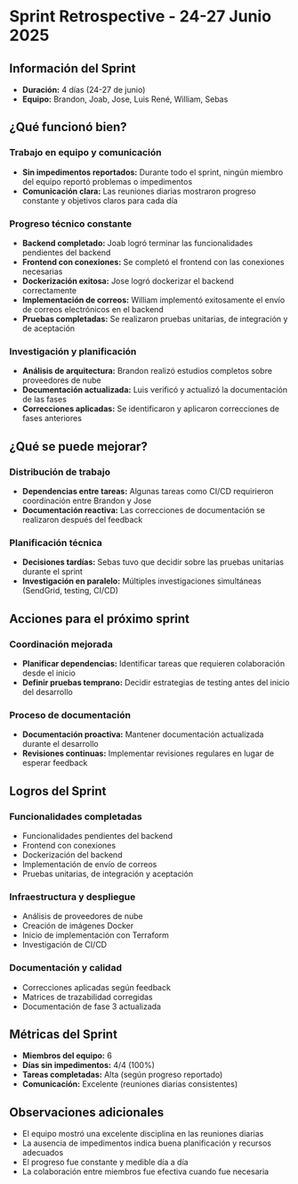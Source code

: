 # Sprint Retrospective - 24-27 Junio 2025

## Información del Sprint
- **Duración:** 4 días (24-27 de junio)
- **Equipo:** Brandon, Joab, Jose, Luis René, William, Sebas

## ¿Qué funcionó bien?

### Trabajo en equipo y comunicación
- **Sin impedimentos reportados:** Durante todo el sprint, ningún miembro del equipo reportó problemas o impedimentos
- **Comunicación clara:** Las reuniones diarias mostraron progreso constante y objetivos claros para cada día

### Progreso técnico constante
- **Backend completado:** Joab logró terminar las funcionalidades pendientes del backend
- **Frontend con conexiones:** Se completó el frontend con las conexiones necesarias
- **Dockerización exitosa:** Jose logró dockerizar el backend correctamente
- **Implementación de correos:** William implementó exitosamente el envío de correos electrónicos en el backend
- **Pruebas completadas:** Se realizaron pruebas unitarias, de integración y de aceptación

### Investigación y planificación
- **Análisis de arquitectura:** Brandon realizó estudios completos sobre proveedores de nube
- **Documentación actualizada:** Luis verificó y actualizó la documentación de las fases
- **Correcciones aplicadas:** Se identificaron y aplicaron correcciones de fases anteriores

## ¿Qué se puede mejorar?

### Distribución de trabajo
- **Dependencias entre tareas:** Algunas tareas como CI/CD requirieron coordinación entre Brandon y Jose
- **Documentación reactiva:** Las correcciones de documentación se realizaron después del feedback

### Planificación técnica
- **Decisiones tardías:** Sebas tuvo que decidir sobre las pruebas unitarias durante el sprint
- **Investigación en paralelo:** Múltiples investigaciones simultáneas (SendGrid, testing, CI/CD)

## Acciones para el próximo sprint

### Coordinación mejorada
- **Planificar dependencias:** Identificar tareas que requieren colaboración desde el inicio
- **Definir pruebas temprano:** Decidir estrategias de testing antes del inicio del desarrollo

### Proceso de documentación
- **Documentación proactiva:** Mantener documentación actualizada durante el desarrollo
- **Revisiones continuas:** Implementar revisiones regulares en lugar de esperar feedback

## Logros del Sprint

### Funcionalidades completadas
- Funcionalidades pendientes del backend
- Frontend con conexiones
- Dockerización del backend
- Implementación de envío de correos
- Pruebas unitarias, de integración y aceptación

### Infraestructura y despliegue
- Análisis de proveedores de nube
- Creación de imágenes Docker
- Inicio de implementación con Terraform
- Investigación de CI/CD

### Documentación y calidad
- Correcciones aplicadas según feedback
- Matrices de trazabilidad corregidas
- Documentación de fase 3 actualizada

## Métricas del Sprint

- **Miembros del equipo:** 6
- **Días sin impedimentos:** 4/4 (100%)
- **Tareas completadas:** Alta (según progreso reportado)
- **Comunicación:** Excelente (reuniones diarias consistentes)

## Observaciones adicionales

- El equipo mostró una excelente disciplina en las reuniones diarias
- La ausencia de impedimentos indica buena planificación y recursos adecuados
- El progreso fue constante y medible día a día
- La colaboración entre miembros fue efectiva cuando fue necesaria